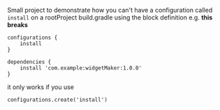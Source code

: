 Small project to demonstrate how you can't have a configuration called `install`
on a rootProject build.gradle using the block definition e.g. **this breaks**

    configurations {
        install
    }

    dependencies {
        install 'com.example:widgetMaker:1.0.0'
    }

it only works if you use

    configurations.create('install')

